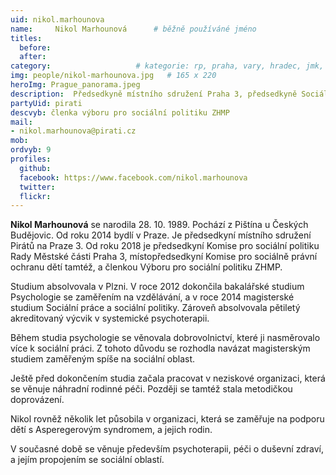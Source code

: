 ```yaml
---
uid: nikol.marhounova
name:     Nikol Marhounová  	# běžně používáné jméno
titles:
  before: 
  after:
category:                 	# kategorie: rp, praha, vary, hradec, jmk, senat
img: people/nikol-marhounova.jpg   # 165 x 220
heroImg: Prague_panorama.jpeg
description:  Předsedkyně místního sdružení Praha 3, předsedkyně Sociální komise rady MČ Praha 3
partyUid: pirati
descvyb: členka výboru pro sociální politiku ZHMP
mail:
- nikol.marhounova@pirati.cz
mob:
ordvyb: 9
profiles:
  github:       
  facebook: https://www.facebook.com/nikol.marhounova
  twitter: 		  
  flickr:		  
---
```


**Nikol Marhounová** se narodila 28. 10. 1989. Pochází z Pištína u Českých Budějovic. Od roku 2014 bydlí v Praze. Je předsedkyní místního sdružení Pirátů na Praze 3. Od roku 2018 je předsedkyní Komise pro sociální politiku Rady Městské části Praha 3, místopředsedkyní Komise pro sociálně právní ochranu dětí tamtéž, a členkou Výboru pro sociální politiku ZHMP.

Studium absolvovala v Plzni. V roce 2012 dokončila bakalářské studium Psychologie se zaměřením na vzdělávání, a v roce 2014 magisterské studium Sociální práce a sociální politiky. Zároveň absolvovala pětiletý akreditovaný výcvik v systemické psychoterapii.

Během studia psychologie se věnovala dobrovolnictví, které ji nasměrovalo více k sociální práci. Z tohoto důvodu se rozhodla navázat magisterským studiem zaměřeným spíše na sociální oblast.

Ještě před dokončením studia začala pracovat v neziskové organizaci, která se věnuje náhradní rodinné péči. Později se tamtéž stala metodičkou doprovázení.

Nikol rovněž několik let působila v organizaci, která se zaměřuje na podporu dětí s Asperegerovým syndromem, a jejich rodin.

V současné době se věnuje především psychoterapii, péči o duševní zdraví, a jejím propojením se sociální oblastí.
